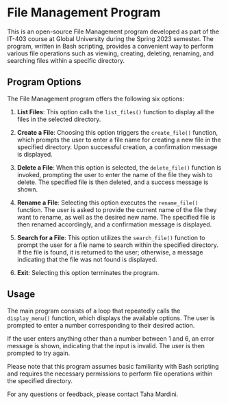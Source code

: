 # File Management Program

This is an open-source File Management program developed as part of the IT-403 course at Global University during the Spring 2023 semester. The program, written in Bash scripting, provides a convenient way to perform various file operations such as viewing, creating, deleting, renaming, and searching files within a specific directory.

## Program Options 

The File Management program offers the following six options:

1. **List Files**: This option calls the `list_files()` function to display all the files in the selected directory.

2. **Create a File**: Choosing this option triggers the `create_file()` function, which prompts the user to enter a file name for creating a new file in the specified directory. Upon successful creation, a confirmation message is displayed.

3. **Delete a File**: When this option is selected, the `delete_file()` function is invoked, prompting the user to enter the name of the file they wish to delete. The specified file is then deleted, and a success message is shown.

4. **Rename a File**: Selecting this option executes the `rename_file()` function. The user is asked to provide the current name of the file they want to rename, as well as the desired new name. The specified file is then renamed accordingly, and a confirmation message is displayed.

5. **Search for a File**: This option utilizes the `search_file()` function to prompt the user for a file name to search within the specified directory. If the file is found, it is returned to the user; otherwise, a message indicating that the file was not found is displayed.

6. **Exit**: Selecting this option terminates the program.

## Usage

The main program consists of a loop that repeatedly calls the `display_menu()` function, which displays the available options. The user is prompted to enter a number corresponding to their desired action.

If the user enters anything other than a number between 1 and 6, an error message is shown, indicating that the input is invalid. The user is then prompted to try again.

Please note that this program assumes basic familiarity with Bash scripting and requires the necessary permissions to perform file operations within the specified directory.

For any questions or feedback, please contact Taha Mardini.
